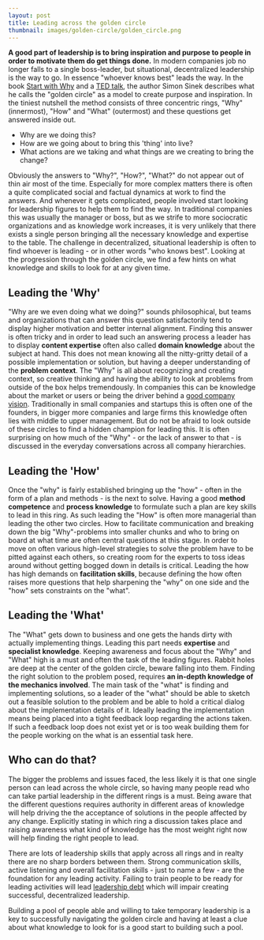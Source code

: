 ```yaml
---
layout: post
title: Leading across the golden circle 
thumbnail: images/golden-circle/golden_circle.png
---
```

**A good part of leadership is to bring inspiration and purpose to people in order to motivate them do get things done.** In modern companies job no longer falls to a single boss-leader, but situational, decentralized leadership is the way to go. In essence "whoever knows best" leads the way.
In the book [Start with Why](https://simonsinek.com/product/start-with-why/?ref=home) and a [TED talk](https://www.ted.com/talks/simon_sinek_how_great_leaders_inspire_action?language=en), the author Simon Sinek describes what he calls the "golden circle" as a model to create purpose and inspiration. In the tiniest nutshell the method consists of three concentric rings, "Why" (innermost), "How" and "What" (outermost) and these questions get answered inside out. 

* Why are we doing this?
* How are we going about to bring this 'thing' into live? 
* What actions are we taking and what things are we creating to bring the change?

Obviously the answers to "Why?", "How?", "What?" do not appear out of thin air most of the time. Especially for more complex matters there is often a quite complicated social and factual dynamics at work to find the answers. And whenever it gets complicated, people involved start looking for leadership figures to help them to find the way.
In traditional companies this was usually the manager or boss, but as we strife to more sociocratic organizations and as knowledge work increases, it is very unlikely that there exists a single person bringing all the necessary knowledge and expertise to the table. The challenge in decentralized, situational leadership is often to find whoever is leading - or in other words "who knows best". Looking at the progression through the golden circle, we find a few hints on what knowledge and skills to look for at any given time.

## Leading the 'Why' 

"Why are we even doing what we doing?" sounds philosophical, but teams and organizations that can answer this question satisfactorily tend to display higher motivation and better internal alignment. Finding this answer is often tricky and in order to lead such an answering process a leader has to display **content expertise** often also called **domain knowledge** about the subject at hand. This does not mean knowing all the nitty-gritty detail of a possible implementation or solution, but having a deeper understanding of the **problem context**. The "Why" is all about recognizing and creating context, so creative thinking and having the ability to look at problems from outside of the box helps tremendously. 
In companies this can be knowledge about the market or users or being the driver behind a [good company vision]({{site.base_url}}/a-good-product-vision/). Traditionally in small companies and startups this is often one of the founders, in bigger more companies and large firms this knowledge often lies with middle to upper management. But do not be afraid to look outside of these circles to find a hidden champion for leading this. It is often surprising on how much of the "Why" - or the lack of answer to that - is discussed in the everyday conversations across all company hierarchies. 

## Leading the 'How'

Once the "why" is fairly established bringing up the "how" - often in the form of a plan and methods - is the next to solve. Having a good **method competence** and **process knowledge** to formulate such a plan are key skills to lead in this ring. As such leading the "How" is often more managerial than leading the other two circles. 
How to facilitate communication and breaking down the big "Why"-problems into smaller chunks and who to bring on board at what time are often central questions at this stage. In order to move on often various high-level strategies to solve the problem have to be pitted against each others, so creating room for the experts to toss ideas around without getting bogged down in details is critical. 
Leading the how has high demands on **facilitation skills**, because defining the how often raises more questions that help sharpening the "why" on one side and the "how" sets constraints on the "what". 

## Leading the 'What' 

The "What" gets down to business and one gets the hands dirty with actually implementing things. Leading this part needs **expertise** and **specialist knowledge**. Keeping awareness and focus about the "Why" and "What" high is a must and often the task of the leading figures. Rabbit holes are deep at the center of the golden circle, beware falling into them. 
Finding the right solution to the problem posed, requires **an in-depth knowledge of the mechanics involved**. The main task of the "what" is finding and implementing solutions, so a leader of the "what" should be able to sketch out a feasible solution to the problem and be able to hold a critical dialog about the implementation details of it. 
Ideally leading the implementation means being placed into a tight feedback loop regarding the actions taken. If such a feedback loop does not exist yet or is too weak building them for the people working on the what is an essential task here. 

## Who can do that? 

The bigger the problems and issues faced, the less likely it is that one single person can lead across the whole circle, so having many people read  who can take partial leadership in the different rings is a must. Being aware that the different questions requires authority in different areas of knowledge will help driving the the acceptance of solutions in the people affected by any change. Explicitly stating in which ring a discussion takes place and raising awareness what kind of knowledge has the most weight right now will help finding the right people to lead. 

There are lots of leadership skills that apply across all rings and in realty there are no sharp borders between them. Strong communication skills, active listening and overall facilitation skills - just to name a few - are the foundation for any leading activity. Failing to train people to be ready for leading activities will lead [leadership debt]({{site.base_url}}/leadership-debt) which will impair creating successful, decentralized leadership.  

Building a pool of people able and willing to take temporary leadership is a key to successfully navigating the golden circle and having at least a clue about what knowledge to look for is a good start to building such a pool. 
